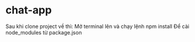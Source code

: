 # chat-app

Sau khi clone project về thì:
Mở terminal lên và chạy lệnh npm install
Để cài node_modules từ package.json